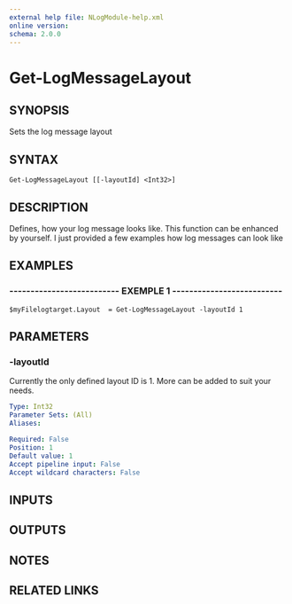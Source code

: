 ```yaml
---
external help file: NLogModule-help.xml
online version: 
schema: 2.0.0
---
```


# Get-LogMessageLayout

## SYNOPSIS
Sets the log message layout

## SYNTAX

```
Get-LogMessageLayout [[-layoutId] <Int32>]
```

## DESCRIPTION
Defines, how your log message looks like.
This function can be enhanced by yourself.
I just provided a few examples how log messages can look like

## EXAMPLES

### -------------------------- EXEMPLE 1 --------------------------
```
$myFilelogtarget.Layout  = Get-LogMessageLayout -layoutId 1
```

## PARAMETERS

### -layoutId
Currently the only defined layout ID is 1.
More can be added to suit your needs.

```yaml
Type: Int32
Parameter Sets: (All)
Aliases: 

Required: False
Position: 1
Default value: 1
Accept pipeline input: False
Accept wildcard characters: False
```

## INPUTS

## OUTPUTS

## NOTES

## RELATED LINKS

